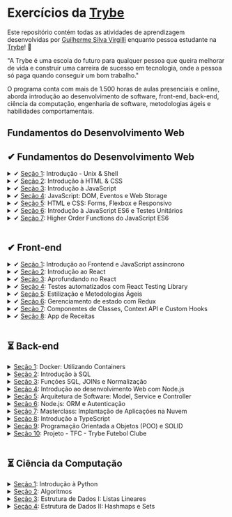 # Exercícios da [Trybe](https://www.betrybe.com/)

Este repositório contém todas as atividades de aprendizagem desenvolvidas por [Guilherme Silva Virgilli](https://www.linkedin.com/in/gsvirgilli/) enquanto pessoa estudante na [Trybe](https://www.betrybe.com/)! :rocket:

"A Trybe é uma escola do futuro para qualquer pessoa que queira melhorar de vida e construir uma carreira de sucesso em tecnologia, onde a pessoa só paga quando conseguir um bom trabalho."

O programa conta com mais de 1.500 horas de aulas presenciais e online, aborda introdução ao desenvolvimento de software, front-end, back-end, ciência da computação, engenharia de software, metodologias ágeis e habilidades comportamentais.

## Fundamentos do Desenvolvimento Web

<summary><h2 class="done">✔ Fundamentos do Desenvolvimento Web</h2></summary>

  <details>
    <summary>✔ <a href="https://github.com/gsvirgilli/trybe-exercicios/tree/main/01.%20Fundamentos/01.%20Unix%2C%20Shell%20e%20Git" class="done">Seção 1</a>: Introdução - Unix & Shell</summary>

  - [X] 1.1 - Unix e shell
  - [X] 1.2 - Git - O que é e para que serve
  - [X] 1.3 - Git e Github - Entendendo os comandos
  </details>

  <details>
    <summary>✔ <a href="https://github.com/gsvirgilli/trybe-exercicios/tree/main/01.%20Fundamentos/02.%20Introdu%C3%A7%C3%A3o%20%C3%A0%20HTML%20%26%20CSS" class="done">Seção 2</a>: Introdução à HTML & CSS</summary>

  - [x] 2.1 - Estruturas de página
  - [x] 2.2 - Primeiros passos em CSS
  - [X] 2.3 - Seletores e posicionamento
  - [X] 2.4 - HTML Semântico
  - [X] 2.5 - Projeto - Lessons Learned
  </details>

  <details>
    <summary>✔ <a href="https://github.com/gsvirgilli/trybe-exercicios/tree/main/01.%20Fundamentos/03.%20Introdu%C3%A7%C3%A3o%20%C3%A0%20JavaScript" class="done">Seção 3</a>: Introdução à JavaScript</summary>

  - [X] 3.1 - Primeiros passos
  - [X] 3.2 - Array e loop For
  - [X] 3.3 - Funções
  - [X] 3.4 - Objetos
  - [X] 3.5 - ES6 - let, const, arrow functions e template literals
  - [X] 3.6 - Projeto - Playground Functions
  </details>

  <details>
    <summary>✔ <a href="https://github.com/gsvirgilli/trybe-exercicios/tree/main/01.%20Fundamentos/04.%20JavaScript%3A%20DOM%2C%20Eventos%20e%20Web%20Storage" class="done">Seção 4</a>: JavaScript: DOM, Eventos e Web Storage</summary>

  - [X] 4.1 - DOM e seletores
  - [X] 4.2 - Trabalhando com elementos
  - [X] 4.3 - Eventos
  - [X] 4.4 - Web Storage
  - [X] 4.6 - Projeto - Arte com Pixels
  - [x] 4.7 - Projetos Bônus
  </details>

  <details>
    <summary>✔ <a href="https://github.com/gsvirgilli/trybe-exercicios/tree/main/01.%20Fundamentos/05.%20HTML%20e%20CSS%3A%20Forms%2C%20Flexbox%20e%20Responsivo" class="done">Seção 5</a>: HTML e CSS: Forms, Flexbox e Responsivo</summary>

  - [X] 5.1 - HTML & CSS - Forms
  - [X] 5.2 - Bibliotecas JavaScript e Frameworks CSS
  - [x] 5.3 - CSS Flexbox - Parte 1
  - [X] 5.4 - CSS Flexbox - Parte 2
  - [X] 5.5 - CSS Responsivo - Mobile First
  - [X] 5.6 - Projeto - Trybewarts
  </details>

  <details>
    <summary>✔ <a href="https://github.com/gsvirgilli/trybe-exercicios/tree/main/01.%20Fundamentos/06.%20Introdu%C3%A7%C3%A3o%20%C3%A0%20JavaScript%20ES6%20e%20Testes%20Unit%C3%A1rios" class="done">Seção 6</a>: Introdução à JavaScript ES6 e Testes Unitários</summary>

  - [X] 6.1 - Fluxo de exceções e manipulação de objetos
  - [X] 6.2 - Primeiros passos em Jest
  - [X] 6.3 - Matchers e cobertura de código
  - [X] 6.4 - Projeto - JavaScript Testes Unitários
  </details>
  
 <details>
 <summary>✔ <a href="https://github.com/gsvirgilli/trybe-exercicios/tree/main/01.%20Fundamentos/07.%20Highter%20Order%20Functions%20do%20JavaScrip%20ES6" class="doing">Seção 7</a>: Higher Order Functions do JavaScript ES6</summary>

  - [X] 7.1 - Introdução a Higher Order Functions
  - [X] 7.2 - Higher Order Functions - sort e map
  - [X] 7.3 - Higher Order Functions - filter e reduce
  - [X] 7.4 - JavaScript ES6 - spread operator, rest parameters e object destructuring
  - [X] 7.5 - JavaScript ES6 - Array destructuring, Default destructuring, Object property shorthand, e default parameters
  - [X] 7.6 - Projeto - Zoo functions
 </details>
 
<br>

 <summary><h2 class="done">✔ Front-end</h2></summary>
  
<details>
 <summary>✔ <a href="https://github.com/gsvirgilli/trybe-exercicios/tree/main/02.%20Front-end/01.%20Introdu%C3%A7%C3%A3o%20ao%20Frontend%20e%20JavaScript%20" class="toDo">Seção 1</a>: Introdução ao Frontend e JavaScript assíncrono</summary>

  - [X] 1.1 - Ambiente de desenvolvimento
  - [X] 1.2 - JavaScript Assíncrono - Promises e fetch
  - [X] 1.3 - Prática - Casa de câmbio
  - [X] 1.4 - Async, await e testes assíncronos
  - [X] 1.5 - Projeto - iChoveu
</details>

  <details>
    <summary>✔ <a href="https://github.com/gsvirgilli/trybe-exercicios/tree/main/02.%20Front-end/02.%20Introdu%C3%A7%C3%A3o%20ao%20React" class="toDo">Seção 2</a>: Introdução ao React</summary>

  - [X] 2.1 - Introdução ao React e ao TypeScript 
  - [X] 2.2 - Componentes React e Props
  - [X] 2.3 - Avançando em componentes
  - [X] 2.4 - Revisão - Solar System
  - [X] 2.5 - Estados e eventos
  - [X] 2.6 - Formilários
  - [X] 2.7 - Revisão - Store Back Office
  - [X] 2.8 - Projeto - Password Manager
  </details>

  <details>
    <summary>✔ <a href="https://github.com/gsvirgilli/trybe-exercicios/tree/main/02.%20Front-end/03.%20Aprofundando%20no%20React" class="toDo">Seção 3</a>: Aprofundando no React</summary>

  - [X] 3.1 - React Router
  - [X] 3.2 - useEffect
  - [X] 3.3 - Revisão - Clonando o Twitter
  - [X] 3.4 - Projeto - Trybetunes
  </details>

  <details>
    <summary>✔ <a href="https://github.com/gsvirgilli/trybe-exercicios/tree/main/02.%20Front-end/04.%20Testes%20automatizados%20com%20React%20Testing%20Library" class="toDo">Seção 4</a>: Testes automatizados com React Testing Library</summary>

  - [X] 4.1 - Introdução a React Testing Library
  - [X] 4.2 - RTL: Mocks
  - [X] 4.3 - RTL: Testando com React Router
  - [X] 4.3 - Projeto - Testes em React
  </details>

  <details>
    <summary>✔ <a href="https://github.com/gsvirgilli/trybe-exercicios/tree/main/02.%20Front-end/05.%20Estiliza%C3%A7%C3%A3o%20e%20Metodologia%20%C3%81gil" class="toDo">Seção 5</a>: Estilização e Metodologias Ágeis</summary>

  - [X] 5.1 - CSS Modules
  - [X] 5.2 - Styled Components
  - [X] 5.3 - Metodologias ágeis
  - [X] 5.4 - Projeto Frontend Online Store
  </details>

  <details>
    <summary>✔ <a href="https://github.com/gsvirgilli/trybe-exercicios/tree/main/02.%20Front-end/06.%20Gerenciamento%20de%20estado%20com%20Redux" class="toDo">Seção 6</a>: Gerenciamento de estado com Redux</summary>

  - [X] 6.1 - Introdução ao Redux - O estado global da aplicação
  - [X] 6.2 - Usando o Redux no React
  - [X] 6.3 - Revisão - Usando o Redux no React 
  - [X] 6.4 - Usando o Redux no React - Actions Assíncronas
  - [X] 6.5 - Testes em React-Redux
  - [X] 6.6 - Projeto - Trybe Wallet
  </details>

  <details>
    <summary>✔ <a href="https://github.com/gsvirgilli/trybe-exercicios/tree/main/02.%20Front-end/07.%20Componentes%20de%20Classes%2C%20Context%20API%20e%20Custom%20Hooks" class="toDo">Seção 7</a>: Componentes de Classes, Context API e Custom Hooks</summary>

  - [X] 7.1 - Componentes de CLasses
  - [X] 7.2 - Context API
  - [X] 7.3 -  Hooks Customizados
  - [X] 7.4 - Projeto - StarWars
  </details>

  <details>
    <summary>✔ <a href="https://github.com/gsvirgilli/trybe-exercicios/tree/main/02.%20Front-end/08.%20Projeto%20-%20App%20de%20Receitas" class="toDo">Seção 8</a>: App de Receitas</summary>

  - [X] 8. - Projeto App de Receitas

  </details>
<br>
  <summary><h2>⏳ Back-end</h2></summary>

  <details>
    <summary><a href="https://github.com/gsvirgilli/trybe-exercicios/tree/main/03.%20Back-end/01.%20Docker%3A%20Utilizando%20Containers" class="toDo">Seção 1</a>: Docker: Utilizando Containers</summary>

  - [ ] 1.1 - Utilizando Containers - Docker
  - [ ] 1.2 - Manipulando Imagens no Docker
  - [ ] 1.3 - Orquestrando Containers com Docker Compose
  - [ ] 1.4 - Projeto - Docker Todo-List
  </details>

  <details>
    <summary><a href="https://github.com/gsvirgilli/trybe-exercicios/tree/main/03.%20Back-end/02.%20Introdu%C3%A7%C3%A3o%20%C3%A0%20SQL" class="toDo">Seção 2</a>:  Introdução à SQL</summary>

  - [ ] 2.1 - Banco de dados SQL
  - [ ] 2.2 - Encontrando dados em um banco de dados
  - [ ] 2.3 - Filtrando dados de forma específica
  - [ ] 2.4 - Manipulando tabelas
  - [ ] 2.5 - Projeto - All For One
  </details>

  <details>
    <summary><a href="https://github.com/gsvirgilli/trybe-exercicios/tree/main/03.%20Back-end/03.%20Fun%C3%A7%C3%B5es%20SQL%2C%20JOINs%20e%20Normaliza%C3%A7%C3%A3o" class="toDo">Seção 3</a>: Funções SQL, JOINs e Normalização</summary>

  - [ ] 3.1 - Funções mais usadas no SQL
  - [ ] 3.2 - Descomplicando JOINs
  - [ ] 3.3 - Transformando ideias em um modelo de banco de dados
  - [ ] 3.4 - Aula ao vivo + Projeto - One For All
  </details>

  <details>
    <summary><a href="https://github.com/gsvirgilli/trybe-exercicios/tree/main/03.%20Back-end/04.%20Introdu%C3%A7%C3%A3o%20ao%20desenvolvimento%20Web%20com%20Node.js" class="toDo">Seção 4</a>:  Introdução ao desenvolvimento Web com Node.js</summary>

  - [ ] 4.1 - Node.js: Runtime Assíncrono
  - [ ] 4.2 - Node.js: API REST com Express
  - [ ] 4.3 - Node.js: Testes de Integração
  - [ ] 4.3 - Node.js: Express e Middlewares
  - [ ] 4.3 - Node.js: Express e MySQL
  - [ ] 4.3 - Projeto - Talker Manager
  </details>

  <details>
    <summary><a href="https://github.com/gsvirgilli/trybe-exercicios/tree/main/03.%20Back-end/05.%20Arquitetura%20de%20Software%3A%20Model%2C%20Service%20e%20Controller" class="toDo">Seção 5</a>: Arquitetura de Software: Model, Service e Controller</summary>

  - [ ] 5.1 - Arquitetura de Software: Camada Model
  - [ ] 5.2 - Arquitetura de Software: Refatorando Camada Model
  - [ ] 5.1 - Arquitetura de Software: Camada Service
  - [ ] 5.2 - Arquitetura de Software: Refatorando Camada Service
  - [ ] 5.2 - Arquitetura de Software: Refatorando Camada Controller
  - [ ] 5.2 - Projeto - Store Manager
  </details>

  <details>
    <summary><a href="https://github.com/gsvirgilli/trybe-exercicios/tree/main/03.%20Back-end/06.%20Node%2Cjs%3A%20ORM%20e%20Autentica%C3%A7%C3%A3o" class="toDo">Seção 6</a>: Node.js: ORM e Autenticação</summary>

  - [ ] 6.1 - ORM - Interface da aplicação com o banco de dados
  - [ ] 6.2 - ORM - Associations 1:1 e 1:N
  - [ ] 6.3 - ORM - Associations N:N e Transactions
  - [ ] 6.4 - JWT - (JSON Web Token)
  - [ ] 6.4 - Projeto - API de Blogs
  </details>

  <details>
    <summary><a href="https://github.com/gsvirgilli/trybe-exercicios/tree/main/03.%20Back-end/07.%20Masterclass%3A%20Implanta%C3%A7%C3%A3o%20de%20Aplica%C3%A7%C3%B5es%20na%20Nuvem/Dia%2001%3A%20Infraestrutura%3A%20Deploy%20com%20Railway" class="toDo">Seção 7</a>: Masterclass: Implantação de Aplicações na Nuvem</summary>

  - [ ] 7.1 - Infraestrutura: Deploy com Railway
  </details>

  <details>
    <summary><a href="https://github.com/gsvirgilli/trybe-exercicios/tree/main/03.%20Back-end/08.%20Introdu%C3%A7%C3%A3o%20a%20TypeScript" class="toDo">Seção 8</a>: Introdução a TypeScript</summary>

  - [ ] 8.1 - Aprendendo TypeScript
  - [ ] 8.1 - Introdução a Generics
  - [ ] 8.1 - API REST com Express, JWT, Sequelize e TypeScript
  - [ ] 8.1 - Testando Aplicações com TypeScript
  - [ ] 8.1 - Projeto - Trybesmith

  </details>

  <details>
    <summary><a href="https://github.com/gsvirgilli/trybe-exercicios/tree/main/03.%20Back-end/09.%20Programa%C3%A7%C3%A3o%20Orientada%20a%20Objetos%20(POO)%20e%20SOLID" class="toDo">Seção 9</a>: Programação Orientada a Objetos (POO) e SOLID</summary>

  - [ ] 9.1 - Introdução à Orientação a Objetos
  - [ ] 9.2 - Herança e Composição
  - [ ] 9.3 - Polimorfismo
  - [ ] 9.4 - SOLID - Introdução e Princípios S, O e D
  - [ ] 9.4 - SOLID - Princípios L e I
  - [ ] 9.4 - Projeto - Trybers and Dragons
  </details>

  <details>
    <summary><a href="https://github.com/gsvirgilli/trybe-exercicios/tree/main/03.%20Back-end/10.%20Projeto%20-%20TFC%20-%20Trybe%20Futebol%20Clube" class="toDo">Seção 10</a>: Projeto - TFC - Trybe Futebol Clube</summary>

  - [ ] 10.1 - Express com Classes
  - [ ] 10.1 - Projeto - TFC - Trybe Futebol Clube

  </details>

<br>
  <summary><h2>⏳ Ciência da Computação</h2></summary>

  <details>
    <summary><a href="https://github.com/gsvirgilli/trybe-exercicios/tree/main/04.%20Ci%C3%AAncia%20da%20Computa%C3%A7%C3%A3o/01.%20introdu%C3%A7%C3%A3o%20%C3%A0%20Python" class="toDo">Seção 1</a>: Introdução à Python</summary>

  - [ ] 1.1 - Aprendendo Python
  - [ ] 1.2 - Entrada e Saída de Dados com Testes
  </details>

  <details>
    <summary><a href="https://github.com/gsvirgilli/trybe-exercicios/tree/main/04.%20Ci%C3%AAncia%20da%20Computa%C3%A7%C3%A3o/02.%20Algoritmos" class="toDo">Seção 2</a>: Algoritmos</summary>

  - [ ] 2.1 - Complexidade de Algoritmos
  - [ ] 2.2 - Recursividade e Extratégias para Solução de Problemas
  - [ ] 2.3 - Algoritmos de ordenação e busca
  - [ ] 2.4 - Projeto - Algoritmos
  </details>

  <details>
    <summary><a href="https://github.com/gsvirgilli/trybe-exercicios/tree/main/04.%20Ci%C3%AAncia%20da%20Computa%C3%A7%C3%A3o/03.%20Estruturas%20de%20Dadas%20I%3A%20Listas%20Lineares" class="toDo">Seção 3</a>: Estrutura de Dados I: Listas Lineares</summary>

  - [ ] 3.1 - P.O.O em Python
  - [ ] 3.2 - Arrays
  - [ ] 3.3 - Nó e Listas Encadeadas 
  - [ ] 3.4 - Pilhas e filas
  - [ ] 3.4 - Projeto TING - Trybe Is Not Google

  </details>

  <details>
    <summary><a href="https://github.com/gsvirgilli/trybe-exercicios/tree/main/04.%20Ci%C3%AAncia%20da%20Computa%C3%A7%C3%A3o/04.%20Estruturas%20de%20Dados%20II%3A%20Hashmaps%20e%20Sets" class="toDo">Seção 4</a>: Estrutura de Dados II: Hashmaps e Sets</summary>

  - [ ] 4.1 - Hashmap e Dict
  - [ ] 4.2 - Set
  - [ ] 4.4 - Projeto - Restaurant Orders
  </details>
